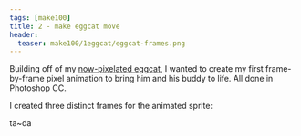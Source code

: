 ```yaml
---
tags: [make100]
title: 2 - make eggcat move
header:
  teaser: make100/1eggcat/eggcat-frames.png
---
```


Building off of my <a href="http://blog.ljhan.com/eggcat-pixel/" target="_blank">now-pixelated eggcat</a>, I wanted to create my first frame-by-frame pixel animation to bring him and his buddy to life.  All done in Photoshop CC.

I created three distinct frames for the animated sprite:
<img src="{{ site.url }}{{ site.baseurl }}/images/make100/1eggcat/eggcat-frames.png" alt="">

ta~da
<img src="{{ site.url }}{{ site.baseurl }}/images/make100/1eggcat/eggcat-fin-large.gif" alt="">
